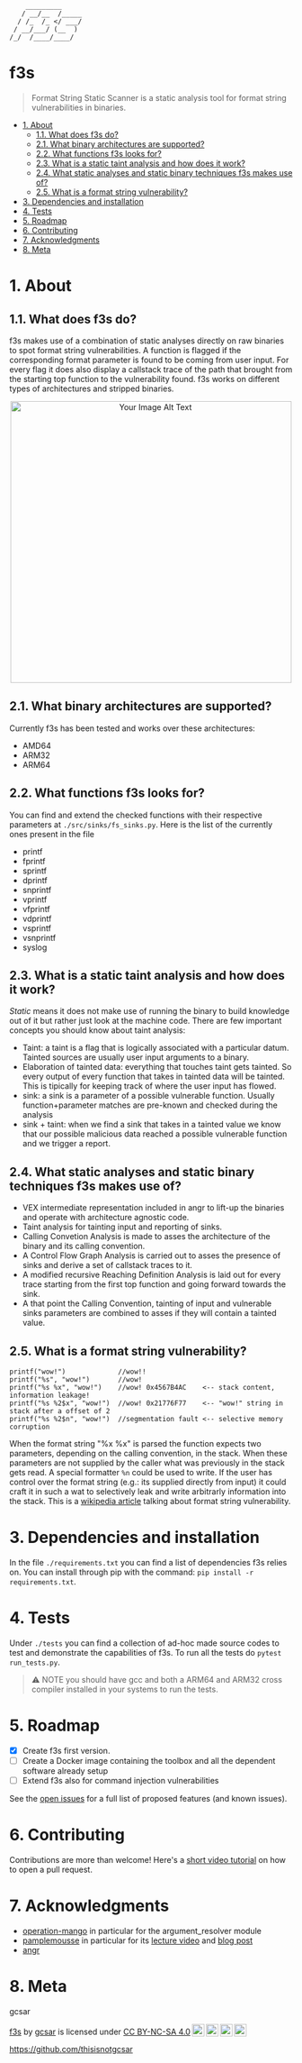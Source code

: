 ```
    _________     
   / __/__  /_____
  / /_  /_ </ ___/
 / __/___/ (__  ) 
/_/  /____/____/  
```

# f3s <!-- omit in toc -->
> Format String Static Scanner is a static analysis tool for format string vulnerabilities in binaries.

- [1. About](#1-about)
  - [1.1. What does f3s do?](#11-what-does-f3s-do)
  - [2.1. What binary architectures are supported?](#21-what-binary-architectures-are-supported)
  - [2.2. What functions f3s looks for?](#22-what-functions-f3s-looks-for)
  - [2.3. What is a static taint analysis and how does it work?](#23-what-is-a-static-taint-analysis-and-how-does-it-work)
  - [2.4. What static analyses and static binary techniques f3s makes use of?](#24-what-static-analyses-and-static-binary-techniques-f3s-makes-use-of)
  - [2.5. What is a format string vulnerability?](#25-what-is-a-format-string-vulnerability)
- [3. Dependencies and installation](#3-dependencies-and-installation)
- [4. Tests](#4-tests)
- [5. Roadmap](#5-roadmap)
- [6. Contributing](#6-contributing)
- [7. Acknowledgments](#7-acknowledgments)
- [8. Meta](#8-meta)


# 1. About
## 1.1. What does f3s do?
f3s makes use of a combination of static analyses directly on raw binaries to spot format string vulnerabilities. A function is flagged if the corresponding format parameter is found to be coming from user input. For every flag it does also display a callstack trace of the path that brought from the starting top function to the vulnerability found. f3s works on different types of architectures and stripped binaries.

<p align="center">
  <img src="https://i.ibb.co/5TRZCS5/meme.png" alt="Your Image Alt Text" width=500>
</p>

## 2.1. What binary architectures are supported?
Currently f3s has been tested and works over these architectures:
 - AMD64
 - ARM32
 - ARM64

## 2.2. What functions f3s looks for?
You can find and extend the checked functions with their respective parameters at `./src/sinks/fs_sinks.py`. 
Here is the list of the currently ones present in the file
 - printf
 - fprintf
 - sprintf
 - dprintf
 - snprintf 
 - vprintf
 - vfprintf 
 - vdprintf 
 - vsprintf 
 - vsnprintf
 - syslog

## 2.3. What is a static taint analysis and how does it work?
*Static* means it does not make use of running the binary to build knowledge out of it but rather just look at the machine code. There are few important concepts you should know about taint analysis:
 - Taint: a taint is a flag that is logically associated with a particular datum. Tainted sources are usually user input arguments to a binary.
 - Elaboration of tainted data: everything that touches taint gets tainted. So every output of every function that takes in tainted data will be tainted. This is tipically for keeping track of where the user input has flowed.
 - sink: a sink is a parameter of a possible vulnerable function. Usually function+parameter matches are pre-known and checked during the analysis
 - sink + taint: when we find a sink that takes in a tainted value we know that our possible malicious data reached a possible vulnerable function and we trigger a report.

## 2.4. What static analyses and static binary techniques f3s makes use of?
 - VEX intermediate representation included in angr to lift-up the binaries and operate with architecture agnostic code.
 - Taint analysis for tainting input and reporting of sinks.
 - Calling Convetion Analysis is made to asses the architecture of the binary and its calling convention.
 - A Control Flow Graph Analysis is carried out to asses the presence of sinks and derive a set of callstack traces to it.
 - A modified recursive Reaching Definition Analysis is laid out for every trace starting from the first top function and going forward towards the sink.
 - A that point the Calling Convention, tainting of input and vulnerable sinks parameters are combined to asses if they will contain a tainted value.

## 2.5. What is a format string vulnerability?
```
printf("wow!")             //wow!!
printf("%s", "wow!")       //wow!
printf("%s %x", "wow!")    //wow! 0x4567B4AC    <-- stack content, information leakage!
printf("%s %2$x", "wow!")  //wow! 0x21776F77    <-- "wow!" string in stack after a offset of 2
printf("%s %2$n", "wow!")  //segmentation fault <-- selective memory corruption
```
When the format string "%x %x" is parsed the function expects two parameters, depending on the calling convention, in the stack. When these parameters are not supplied by the caller what was previously in the stack gets read. A special formatter `%n` could be used to write. If the user has control over the format string (e.g.: its supplied directly from input) it could craft it in such a wat to selectively leak and write arbitrarly information into the stack. This is a [wikipedia article](https://en.wikipedia.org/wiki/Uncontrolled_format_string) talking about format string vulnerability.

# 3. Dependencies and installation
In the file `./requirements.txt` you can find a list of dependencies f3s relies on. You can install through pip with the command: `pip install -r requirements.txt`.

# 4. Tests
Under `./tests` you can find a collection of ad-hoc made source codes to test and demonstrate the capabilities of f3s. To run all the tests do `pytest run_tests.py`.
> ⚠️ NOTE you should have gcc and both a ARM64 and ARM32 cross compiler installed in your systems to run the tests.

# 5. Roadmap
- [X] Create f3s first version.
- [ ] Create a Docker image containing the toolbox and all the dependent software already setup
- [ ] Extend f3s also for command injection vulnerabilities

See the [open issues](https://github.com/thisisnotgcsar/f3s/issues) for a full list of proposed features (and known issues).

# 6. Contributing
Contributions are more than welcome! Here's a [short video tutorial](https://www.youtube.com/watch?v=8lGpZkjnkt4) on how to open a pull request.

# 7. Acknowledgments
 - [operation-mango](https://github.com/sefcom/operation-mango-public/tree/master) in particular for the argument_resolver module
 - [pamplemousse](https://blog.xaviermaso.com/) in particular for its [lecture video](https://youtu.be/4SMRnpuqN6E?si=a8w28haScE-jnfZN) and [blog post](https://blog.xaviermaso.com/2021/02/25/Handle-function-calls-during-static-analysis-with-angr.html)
 - [angr](https://github.com/angr/angr)

# 8. Meta
gcsar

 <p xmlns:cc="http://creativecommons.org/ns#" xmlns:dct="http://purl.org/dc/terms/"><a property="dct:title" rel="cc:attributionURL" href="https://github.com/thisisnotgcsar/f3s">f3s</a> by <a rel="cc:attributionURL dct:creator" property="cc:attributionName" href="https://github.com/thisisnotgcsar">gcsar</a> is licensed under <a href="https://creativecommons.org/licenses/by-nc-sa/4.0/?ref=chooser-v1" target="_blank" rel="license noopener noreferrer" style="display:inline-block;">CC BY-NC-SA 4.0<img style="height:22px!important;margin-left:3px;vertical-align:text-bottom;" src="https://mirrors.creativecommons.org/presskit/icons/cc.svg?ref=chooser-v1" alt=""><img style="height:22px!important;margin-left:3px;vertical-align:text-bottom;" src="https://mirrors.creativecommons.org/presskit/icons/by.svg?ref=chooser-v1" alt=""><img style="height:22px!important;margin-left:3px;vertical-align:text-bottom;" src="https://mirrors.creativecommons.org/presskit/icons/nc.svg?ref=chooser-v1" alt=""><img style="height:22px!important;margin-left:3px;vertical-align:text-bottom;" src="https://mirrors.creativecommons.org/presskit/icons/sa.svg?ref=chooser-v1" alt=""></a></p>

https://github.com/thisisnotgcsar
